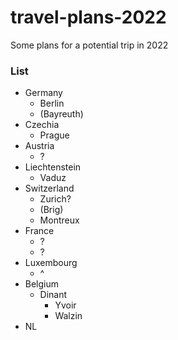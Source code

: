 # travel-plans-2022
Some plans for a potential trip in 2022

### List
- Germany
  - Berlin
  - (Bayreuth)
- Czechia
  - Prague
- Austria
  - ?
- Liechtenstein
  - Vaduz
- Switzerland
  - Zurich?
  - (Brig)
  - Montreux
- France
  - ?
  - ?
- Luxembourg
  - ^
- Belgium
  - Dinant
    - Yvoir
    - Walzin
- NL
